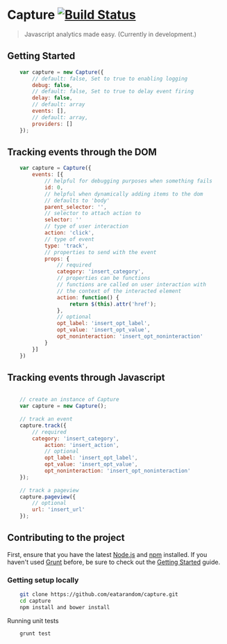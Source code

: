 # Capture [![Build Status](https://travis-ci.org/eatarandom/capture.png?branch=master)](https://travis-ci.org/eatarandom/capture)

> Javascript analytics made easy. (Currently in development.)

## Getting Started

```js
	var capture = new Capture({
		// default: false, Set to true to enabling logging
		debug: false,			
		// default: false, Set to true to delay event firing
		delay: false,			
		// default: array 
		events: [],				
		// default: array, 
		providers: []			
	});
```

## Tracking events through the DOM

```js
	var capture = Capture({
		events: [{
			// helpful for debugging purposes when something fails
			id: 0,
			// helpful when dynamically adding items to the dom
			// defaults to 'body'
			parent_selector: '',
			// selector to attach action to
			selector: ''
			// type of user interaction
			action: 'click',
			// type of event 
			type: 'track',
			// properties to send with the event
			props: {
				// required
				category: 'insert_category',
				// properties can be functions
				// functions are called on user interaction with 
				// the context of the interacted element						
		    	action: function() {
					return $(this).attr('href');
		    	},
			    // optional
			    opt_label: 'insert_opt_label',
			    opt_value: 'insert_opt_value',
			    opt_noninteraction: 'insert_opt_noninteraction'
			}
		}]
	})
```

## Tracking events through Javascript

```js

	// create an instance of Capture
	var capture = new Capture();
	
	// track an event
	capture.track({
		// required
		category: 'insert_category',						
    		action: 'insert_action',
	    	// optional
	    	opt_label: 'insert_opt_label',
	    	opt_value: 'insert_opt_value',
	    	opt_noninteraction: 'insert_opt_noninteraction'
	});
	
	// track a pageview
	capture.pageview({
		// optional
		url: 'insert_url'
	});

```


## Contributing to the project
First, ensure that you have the latest [Node.js](http://nodejs.org/) and [npm](https://npmjs.org/) installed. If you haven't used [Grunt](http://gruntjs.com/) before, be sure to check out the [Getting Started](http://gruntjs.com/getting-started) guide.

### Getting setup locally

```bash
  	git clone https://github.com/eatarandom/capture.git
  	cd capture
  	npm install and bower install
```

Running unit tests

```bash
	grunt test
```

